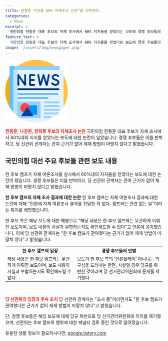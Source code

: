 ```yaml
---
title: 한동훈 지지율 60% 자체조사 논란”을 반박하다.
categories:
  - News
excerpt: >
  국민의힘 한동훈 대표 후보의 자체 조사에서 60% 지지율을 얻었다는 보도에 경쟁 후보들의 반발이 이어지고 있다. 한 후보 캠프는 해당 보도와 관련이 없다고 주장하고, 경쟁자들은 여론조사 결과를 공표한 것에 대한 당규 위반을 지적하고 있다. 이에 당 선관위는 해당 보도에 대한 조사 중이지만, 한 후보 캠프의 관여에 대한 근거가 없어 제재 방법을 결정하기 어렵다고 밝혔다.
feature_text: >
  국민의힘 한동훈 대표 후보의 자체 조사에서 60% 지지율을 얻었다는 보도에 경쟁 후보들의 반발이 이어지고 있다. 한 후보 캠프는 해당 보도와 관련이 없다고 주장하고, 경쟁자들은 여론조사 결과를 공표한 것에 대한 당규 위반을 지적하고 있다. 이에 당 선관위는 해당 보도에 대한 조사 중이지만, 한 후보 캠프의 관여에 대한 근거가 없어 제재 방법을 결정하기 어렵다고 밝혔다.
image: '/assets/img/newspaper.png'
---
```


<p><img src="/assets/img/newspaper.png" alt="kimp 속보" /></p>

<p><b><span style="color: #ee2323;">한동훈, 나경원, 원희룡 후보의 자체조사 논란</span></b>
국민의힘 한동훈 대표 후보가 자체 조사에서 60%대의 지지를 얻었다는 보도에 대한 논란이 일었습니다. 경쟁 후보들은 이를 반박하고, 당 선관위 관계자는 관여 근거가 없어 제재 방법이 마땅치 않다고 밝혔습니다.</p>

<h2 data-ke-size="size26">국민의힘 대선 주요 후보들 관련 보도 내용</h2>

<p data-ke-size="size16">한 후보 캠프가 자체 여론조사를 실시해서 60%대의 지지율을 얻었다는 보도에 대한 논란이 됐습니다. 경쟁 후보들은 이를 반박하고, 당 선관위 관계자는 관여 근거가 없어 제재 방법이 마땅치 않다고 밝혔습니다.</p>

<p><b>한 후보 캠프의 자체 조사 결과에 대한 논란</b>
한 후보 캠프는 자체 여론조사 결과에 대한 논란에 대해 "언론에 자체 여론조사 결과를 전달한 적 없다. 캠프와는 관련 없는 일"이라는 취지로 해명했습니다.</p>

<p data-ke-size="size16">한 후보 측은 해당 보도에 대한 해명으로 "해당 내용은 한 후보 캠프와는 무관하게 이뤄진 보도이며, 보도 내용이 사실과 부합하는지도 확인해드릴 수 없다"고 언론에 공지했습니다. 이에 당 선관위 관계자는 "한 후보 캠프가 관여했다는 근거가 없어 제재 방법이 마땅치 않다"고 밝혔습니다.</p>

<table>
    <tr>
        <td style="text-align: center; height: 17px;"><b>한 후보 캠프의 입장</b></td>
        <td style="text-align: center; height: 17px;"><b>경쟁 후보들의 반발</b></td>
    </tr>
    <tr>
        <td data-ke-size="size16">해당 내용은 한 후보 캠프와는 무관하게 이뤄진 보도이며, 보도 내용이 사실과 부합하는지도 확인해드릴 수 없다.</td>
        <td data-ke-size="size16">보도가 한 후보 측의 '언론플레이' 아니냐는 의구심을 드러내는 한편, 사실일 경우 당규를 위반한 것이라며 당 선거관리위원회에 문제를 제기했다.</td>
    </tr>
</table>

<p><br></p>

<p><b><span style="color: #ee2323;">당 선관위의 입장과 후속 조치</span></b>
당 선관위 관계자는 "조사 중"이라면서도 "한 후보 캠프가 관여했다는 근거가 없어 제재 방법이 마땅치 않다"고 밝혔습니다.</p>

<p data-ke-size="size16">단, 경쟁 후보들은 해당 보도에 대해 당규 위반으로 당 선거관리위원회에 이의를 제기했으며, 선관위는 후보 캠프의 행위에 대한 페널티 검토 중인 것으로 알려졌습니다.</p>
유용한 생활 정보가 필요하시다면, <a href="https://qoogle.tistory.com" rel="dofollow">qoogle.tistory.com</a>


